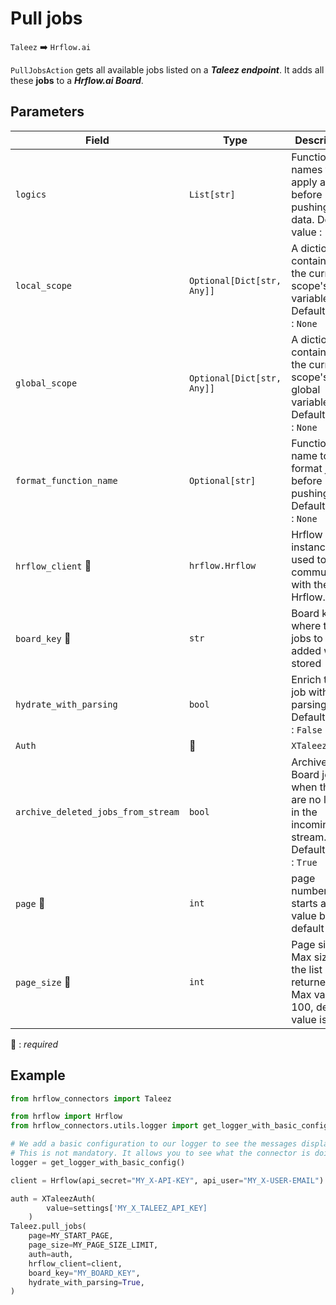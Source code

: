 # Pull jobs
`Taleez` :arrow_right: `Hrflow.ai`

`PullJobsAction` gets all available jobs listed on a ***Taleez endpoint***. It adds all these **jobs** to a ***Hrflow.ai Board***.

## Parameters

| Field | Type | Description |
| ----- | ---- | ----------- |
| `logics`  | `List[str]` | Function names to apply as filter before pushing the data. Default value : `[]`        |
| `local_scope`  | `Optional[Dict[str, Any]]` | A dictionary containing the current scope's local variables. Default value : `None`        |
| `global_scope`  | `Optional[Dict[str, Any]]` | A dictionary containing the current scope's global variables. Default value : `None`       |
| `format_function_name`  | `Optional[str]` | Function name to format job before pushing. Default value : `None`        |
| `hrflow_client` :red_circle: | `hrflow.Hrflow` | Hrflow client instance used to communicate with the Hrflow.ai API        |
| `board_key` :red_circle: | `str` | Board key where the jobs to be added will be stored        |
| `hydrate_with_parsing`  | `bool` | Enrich the job with parsing. Default value : `False`        |
| `Auth` | :red_circle: | `XTaleezAuth` | Required to access Taleez API.
| `archive_deleted_jobs_from_stream`  | `bool` | Archive Board jobs when they are no longer in the incoming job stream. Default value : `True`        |
| `page` :red_circle: | `int` | page number, starts at 0, value by default is 0     |
| `page_size` :red_circle: | `int` | Page size. Max size of the list returned. Max value : 100, default value is 100|


:red_circle: : *required* 

## Example

```python
from hrflow_connectors import Taleez

from hrflow import Hrflow
from hrflow_connectors.utils.logger import get_logger_with_basic_config

# We add a basic configuration to our logger to see the messages displayed in the standard output
# This is not mandatory. It allows you to see what the connector is doing.
logger = get_logger_with_basic_config()

client = Hrflow(api_secret="MY_X-API-KEY", api_user="MY_X-USER-EMAIL")

auth = XTaleezAuth(
        value=settings['MY_X_TALEEZ_API_KEY]
    )
Taleez.pull_jobs(
    page=MY_START_PAGE,
    page_size=MY_PAGE_SIZE_LIMIT,
    auth=auth,
    hrflow_client=client,
    board_key="MY_BOARD_KEY",
    hydrate_with_parsing=True,
)
```